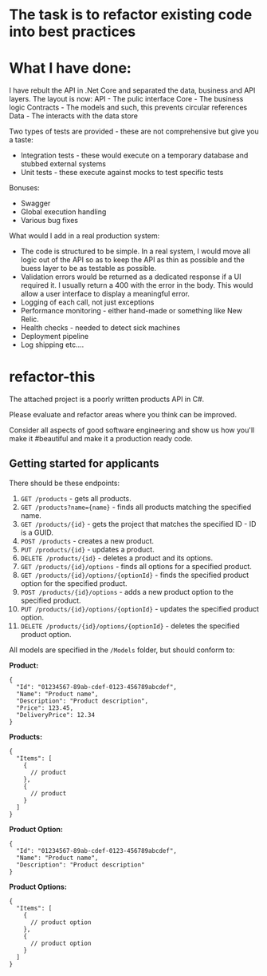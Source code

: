 # The task is to refactor existing code into best practices

# What I have done:

I have rebult the API in .Net Core and separated the data, business and API layers. The layout is now:
API -  The pulic interface
Core - The business logic
Contracts - The models and such, this prevents circular references
Data - The interacts with the data store

Two types of tests are provided - these are not comprehensive but give you a taste:
* Integration tests - these would execute on a temporary database and stubbed external systems
* Unit tests - these execute against mocks to test specific tests

Bonuses:
* Swagger
* Global execution handling
* Various bug fixes

What would I add in a real production system:
* The code is structured to be simple. In a real system, I would move all logic out of the API 
  so as to keep the API as thin as possible and the buess layer to be as testable as possible.
* Validation errors would be returned as a dedicated response if a UI required it. I usually return
  a 400 with the error in the body. This would allow a user interface to display a meaningful error.
* Logging of each call, not just exceptions
* Performance monitoring - either hand-made or something like New Relic.
* Health checks - needed to detect sick machines
* Deployment pipeline
* Log shipping
etc....


# refactor-this
The attached project is a poorly written products API in C#.

Please evaluate and refactor areas where you think can be improved. 

Consider all aspects of good software engineering and show us how you'll make it #beautiful and make it a production ready code.

## Getting started for applicants

There should be these endpoints:

1. `GET /products` - gets all products.
2. `GET /products?name={name}` - finds all products matching the specified name.
3. `GET /products/{id}` - gets the project that matches the specified ID - ID is a GUID.
4. `POST /products` - creates a new product.
5. `PUT /products/{id}` - updates a product.
6. `DELETE /products/{id}` - deletes a product and its options.
7. `GET /products/{id}/options` - finds all options for a specified product.
8. `GET /products/{id}/options/{optionId}` - finds the specified product option for the specified product.
9. `POST /products/{id}/options` - adds a new product option to the specified product.
10. `PUT /products/{id}/options/{optionId}` - updates the specified product option.
11. `DELETE /products/{id}/options/{optionId}` - deletes the specified product option.

All models are specified in the `/Models` folder, but should conform to:

**Product:**
```
{
  "Id": "01234567-89ab-cdef-0123-456789abcdef",
  "Name": "Product name",
  "Description": "Product description",
  "Price": 123.45,
  "DeliveryPrice": 12.34
}
```

**Products:**
```
{
  "Items": [
    {
      // product
    },
    {
      // product
    }
  ]
}
```

**Product Option:**
```
{
  "Id": "01234567-89ab-cdef-0123-456789abcdef",
  "Name": "Product name",
  "Description": "Product description"
}
```

**Product Options:**
```
{
  "Items": [
    {
      // product option
    },
    {
      // product option
    }
  ]
}
```
